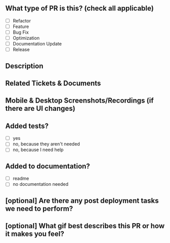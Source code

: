 <!--
  For Work In Progress Pull Requests, please use the Draft PR feature,
  see https://github.blog/2019-02-14-introducing-draft-pull-requests/ for further details.
  
  For a timely review/response, please avoid force-pushing additional
  commits if your PR already received reviews or comments.
  
  Before submitting a Pull Request, please ensure you've done the following:
  - 📖 Read the Open Sauced Contributing Guide: https://github.com/open-sauced/open-sauced/blob/master/CONTRIBUTING.md#create-a-pull-request.
  - 📖 Read the Open Sauced Code of Conduct: https://github.com/open-sauced/open-sauced/blob/master/CODE_OF_CONDUCT.md.
  - 👷‍♀️ Create small PRs. In most cases this will be possible.
  - ✅ Provide tests for your changes.
  - 📝 Use descriptive commit messages.
  - 📗 Update any related documentation and include any relevant screenshots.
-->

## What type of PR is this? (check all applicable)

- [ ] Refactor
- [ ] Feature
- [ ] Bug Fix
- [ ] Optimization
- [ ] Documentation Update
- [ ] Release

## Description



## Related Tickets & Documents



## Mobile & Desktop Screenshots/Recordings (if there are UI changes)



## Added tests?

- [ ] yes
- [ ] no, because they aren't needed
- [ ] no, because I need help

## Added to documentation?

- [ ] readme
- [ ] no documentation needed

## [optional] Are there any post deployment tasks we need to perform?



## [optional] What gif best describes this PR or how it makes you feel?

